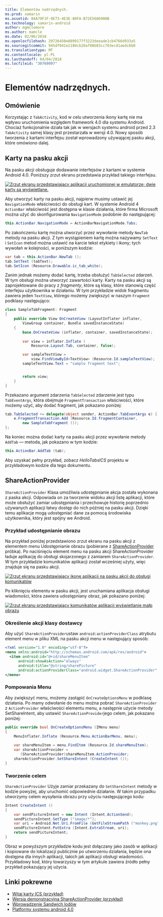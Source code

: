 ```yaml
---
title: Elementów nadrzędnych.
ms.prod: xamarin
ms.assetid: 84A79F1F-9E73-4E3E-80FA-B72E5686900B
ms.technology: xamarin-android
author: mgmclemore
ms.author: mamcle
ms.date: 02/06/2018
ms.openlocfilehash: 29726450e0899177f3223deeade1cb4766d933a5
ms.sourcegitcommit: 945df041e2180cb20af08b83cc703ecd1aedc6b0
ms.translationtype: MT
ms.contentlocale: pl-PL
ms.lasthandoff: 04/04/2018
ms.locfileid: "30769097"
---
```

# <a name="actionbar"></a>Elementów nadrzędnych.


## <a name="overview"></a>Omówienie

Korzystając z `TabActivity`, kod w celu utworzenia ikony kartę nie ma wpływu uruchomienia względem framework 4.0 dla systemu Android. Chociaż funkcjonalnie działa tak jak w wersjach systemu android przed 2.3 `TabActivity` samej klasy jest przestarzała w wersji 4.0. Nowy sposób tworzenia z kartami interfejsu został wprowadzony używającej pasku akcji, które omówiono dalej.


## <a name="action-bar-tabs"></a>Karty na pasku akcji

Na pasku akcji obsługuje dodawanie interfejsów z kartami w systemie Android 4.0.
Poniższy zrzut ekranu przedstawia przykład takiego interfejsu.

[![Zrzut ekranu przedstawiający aplikacji uruchomionej w emulatorze; dwie karty są wyświetlane.](action-bar-images/25-actionbartabs.png)](action-bar-images/25-actionbartabs.png#lightbox)

Aby utworzyć karty na pasku akcji, najpierw musimy ustawić jej `NavigationMode` właściwości do obsługi kart. W systemie Android 4 `ActionBar` właściwość jest dostępna w klasie działania, które firma Microsoft można użyć do skonfigurowania `NavigationMode` podobnie do następującej:

```csharp
this.ActionBar.NavigationMode = ActionBarNavigationMode.Tabs;
```

Po zakończeniu kartę można utworzyć przez wywołanie metody `NewTab` metody na pasku akcji. Z tym wystąpieniem kartę można nazywamy `SetText` i `SetIcon` metod można ustawić na karcie tekst etykiety i ikony; tych wywołań w kolejności, w poniższym kodzie:

```csharp
var tab = this.ActionBar.NewTab ();
tab.SetText (tabText);
tab.SetIcon (Resource.Drawable.ic_tab_white);
```

Zanim jednak możemy dodać kartę, trzeba obsłużyć `TabSelected` zdarzeń. W tym obsługi można utworzyć zawartości karty. Karty na pasku akcji są zaprojektowane do pracy z *fragmenty*, które są klasy, które stanowią część interfejsu użytkownika w działaniu. W tym przykładzie widok fragmentu zawiera jeden `TextView`, którego możemy zwiększyć w naszym `Fragment` podklasy następująco:

```csharp
class SampleTabFragment: Fragment
{           
    public override View OnCreateView (LayoutInflater inflater,
        ViewGroup container, Bundle savedInstanceState)
    {
        base.OnCreateView (inflater, container, savedInstanceState);
       
        var view = inflater.Inflate (
            Resource.Layout.Tab, container, false);

        var sampleTextView =
            view.FindViewById<TextView> (Resource.Id.sampleTextView);            
        sampleTextView.Text = "sample fragment text";


        return view;
    }
}
```

Przekazano argument zdarzenia `TabSelected` zdarzenie jest typu `TabEventArgs`, która obejmuje `FragmentTransaction` właściwości, które możemy użyć, aby dodać fragment, jak pokazano poniżej:

```csharp
tab.TabSelected += delegate(object sender, ActionBar.TabEventArgs e) {             
    e.FragmentTransaction.Add (Resource.Id.fragmentContainer,
        new SampleTabFragment ());
};
```

Na koniec można dodać karty na pasku akcji przez wywołanie metody `AddTab` — metoda, jak pokazano w tym kodzie:

```csharp
this.ActionBar.AddTab (tab);
```

Aby uzyskać pełny przykład, zobacz *HelloTabsICS* projektu w przykładowym kodzie dla tego dokumentu.


## <a name="shareactionprovider"></a>ShareActionProvider

`ShareActionProvider` Klasa umożliwia udostępnianie akcja została wykonana z paska akcji. Odpowiada on za tworzenie widoku akcji listę aplikacji, które może obsłużyć zamiar udostępniania i przechowuje historię poprzednio używanych aplikacji łatwy dostęp do nich później na pasku akcji. Dzięki temu aplikacje mogą udostępniać dane za pomocą środowiska użytkownika, który jest spójny we Android.


### <a name="image-sharing-example"></a>Przykład udostępnianie obrazu

Na przykład poniżej przedstawiono zrzut ekranu na pasku akcji z elementem menu Udostępnianie obrazu (pobierane z [ShareActionProvider](https://developer.xamarin.com/samples/monodroid/ShareActionProviderDemo/) próbka). Po naciśnięciu element menu na pasku akcji ShareActionProvider ładuje aplikację do obsługi skojarzonego z zamiarem `ShareActionProvider`. W tym przykładzie komunikatów aplikacji został wcześniej użyty, więc znajduje się na pasku akcji.

[![Zrzut ekranu przedstawiający ikonę aplikacji na pasku akcji do obsługi komunikatów](action-bar-images/09-shareactionprovider.png)](action-bar-images/09-shareactionprovider.png#lightbox)


Po kliknięciu elementu w pasku akcji, jest uruchamiana aplikacja obsługi wiadomości, która zawiera udostępniany obraz, jak pokazano poniżej:

[![Zrzut ekranu przedstawiający komunikatów aplikacji wyświetlanie małp obrazu](action-bar-images/10-messagewithimage.png)](action-bar-images/10-messagewithimage.png#lightbox)


### <a name="specifying-the-action-provider-class"></a>Określenie akcji klasy dostawcy

Aby użyć `ShareActionProvider`ustaw `android:actionProviderClass` atrybutu element menu w pliku XML na pasku akcji menu w następujący sposób:

```xml
<?xml version="1.0" encoding="utf-8"?>
<menu xmlns:android="http://schemas.android.com/apk/res/android">
  <item android:id="@+id/shareMenuItem"
      android:showAsAction="always"
      android:title="@string/sharePicture"
      android:actionProviderClass="android.widget.ShareActionProvider" />
</menu>
```


### <a name="inflating-the-menu"></a>Pompowania Menu

Aby zwiększyć menu, możemy zastąpić `OnCreateOptionsMenu` w podklasę działania. Po mamy odwołanie do menu można pobrać `ShareActionProvider` z `ActionProvider` właściwości elementu menu, a następnie użycie metody SetShareIntent, aby ustawić `ShareActionProvider`jego celem, jak pokazano poniżej:

```csharp
public override bool OnCreateOptionsMenu (IMenu menu)
{
    MenuInflater.Inflate (Resource.Menu.ActionBarMenu, menu);       
           
    var shareMenuItem = menu.FindItem (Resource.Id.shareMenuItem);           
    var shareActionProvider =
       (ShareActionProvider)shareMenuItem.ActionProvider;
    shareActionProvider.SetShareIntent (CreateIntent ());
}
```


### <a name="creating-the-intent"></a>Tworzenie celem

`ShareActionProvider` Użyje zamiar przekazany do `SetShareIntent` metody w kodzie powyżej, aby uruchomić odpowiednie działanie. W takim przypadku utworzymy celem wysyłania obrazu przy użyciu następującego kodu:

```csharp
Intent CreateIntent ()
{  
    var sendPictureIntent = new Intent (Intent.ActionSend);
    sendPictureIntent.SetType ("image/*");
    var uri = Android.Net.Uri.FromFile (GetFileStreamPath ("monkey.png"));          
    sendPictureIntent.PutExtra (Intent.ExtraStream, uri);
    return sendPictureIntent;
}
```

Obraz w powyższym przykładzie kodu jest dołączany jako zasób w aplikacji i kopiowane do lokalizacji publicznie po utworzeniu działania, będzie ona dostępna dla innych aplikacji, takich jak aplikacji obsługi wiadomości. Przykładowy kod, który towarzyszy w tym artykule zawiera źródło pełny przykład pokazujący jej użycia.



## <a name="related-links"></a>Linki pokrewne

- [Witaj karty ICS (przykład)](https://developer.xamarin.com/samples/HelloTabsICS/)
- [Wersja demonstracyjna ShareActionProvider (przykład)](https://developer.xamarin.com/samples/monodroid/ShareActionProviderDemo/)
- [Wprowadzenie Sandwich lodów](http://www.android.com/about/ice-cream-sandwich/)
- [Platformy systemu android 4.0](http://developer.android.com/sdk/android-4.0.html)
